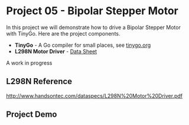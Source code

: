 # Project 05 - Bipolar Stepper Motor

In this project we will demonstrate how to drive a Bipolar Stepper Motor with TinyGo. Here are the project components.

* **TinyGo** - A Go compiler for small places, see [tinygo.org](https://tinygo.org/)
* **L298N Motor Driver** - [Data Sheet](http%3A%2F%2Fwww.handsontec.com%2Fdataspecs%2FL298N%20Motor%20Driver.pdf)

A work in progress

## L298N Reference

http://www.handsontec.com/dataspecs/L298N%20Motor%20Driver.pdf



## Project Demo